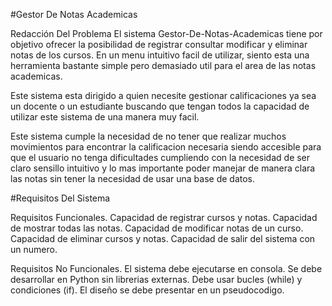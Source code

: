 #Gestor De Notas Academicas

Redacción Del Problema
El sistema Gestor-De-Notas-Academicas tiene por objetivo ofrecer la posibilidad de registrar consultar modificar y eliminar notas de los cursos. En un menu intuitivo facil de utilizar, siento esta una herramienta bastante simple pero demasiado util para el area de las notas academicas.

Este sistema esta dirigido a quien necesite gestionar calificaciones ya sea un docente o un estudiante buscando que tengan todos la capacidad de utilizar este sistema de una manera muy facil.

Este sistema cumple la necesidad de no tener que realizar muchos movimientos para encontrar la calificacion necesaria siendo accesible para que el usuario no tenga dificultades cumpliendo con la necesidad de ser claro sensillo intuitivo y lo mas importante poder manejar de manera clara las notas sin tener la necesidad de usar una base de datos.


#Requisitos Del Sistema

Requisitos Funcionales.
Capacidad de registrar cursos y notas.
Capacidad de mostrar todas las notas.
Capacidad de modificar notas de un curso.
Capacidad de eliminar cursos y notas.
Capacidad de salir del sistema con un numero.

Requisitos No Funcionales.
El sistema debe ejecutarse en consola.
Se debe desarrollar en Python sin librerias externas.
Debe usar bucles (while) y condiciones (if).
El diseño se debe presentar en un pseudocodigo.
